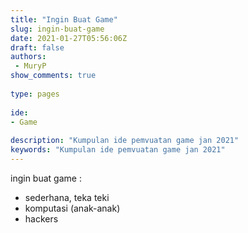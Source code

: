 ```yaml
---
title: "Ingin Buat Game"
slug: ingin-buat-game
date: 2021-01-27T05:56:06Z
draft: false 
authors:
 - MuryP
show_comments: true 
 
type: pages 
 
ide: 
- Game
 
description: "Kumpulan ide pemvuatan game jan 2021" 
keywords: "Kumpulan ide pemvuatan game jan 2021" 
--- 
```


ingin buat game :
- sederhana, teka teki
- komputasi (anak-anak)
- hackers